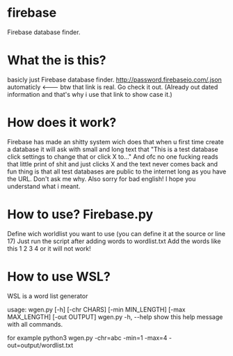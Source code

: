 # firebase
Firebase database finder. 

# What the is this? 
basicly just Firebase database finder.
http://password.firebaseio.com/.json automaticly <--- btw that link is real. Go check it out. (Already out dated information and that's why i use that link to show case it.)

# How does it work? 
Firebase has made an shitty system wich does that when u first time create a database it will ask with small and long text that "This is a test database click settings to change that or click X to..." And ofc no one fucking reads that little print of shit and just clicks X and the text never comes back and fun thing is that all test databases are public to the internet long as you have the URL. Don't ask me why. Also sorry for bad english! I hope you understand what i meant.

# How to use? Firebase.py
Define wich worldlist you want to use (you can define it at the source or line 17)
Just run the script after adding words to wordlist.txt
Add the words like this
1
2
3
4
or it will not work!

# How to use WSL?
WSL is a word list generator

usage: wgen.py [-h] [-chr CHARS] [-min MIN_LENGTH] [-max MAX_LENGTH]
               [-out OUTPUT]
wgen.py -h, --help            show this help message with all commands.

for example python3 wgen.py -chr=abc -min=1 -max=4 -out=output/wordlist.txt

